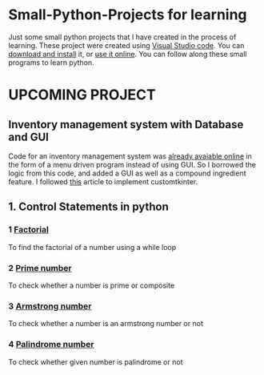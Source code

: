 # Small-Python-Projects for learning
Just some small python projects that I have created in the process of learning.
These project were created using [Visual Studio code](https://code.visualstudio.com/). You can [download and install](https://code.visualstudio.com/download) it, or [use it online](https://vscode.dev/).
You can follow along these small programs to learn python.

# UPCOMING PROJECT
## Inventory management system with Database and GUI
Code for an inventory management system was [already avaiable online](https://www.sourcecodester.com/python/16703/stock-inventory-system-python-free-source-code.html) in the form of a menu driven program instead of using GUI. So I borrowed the logic from this code, and added a GUI as well as a compound ingredient feature.
I followed [this](https://medium.com/@fareedkhandev/modern-gui-using-tkinter-12da0b983e22) article to implement customtkinter.

## 1. Control Statements in python
### 1 [Factorial](https://github.com/leahtara/Small-Python-Projects/blob/main/1.1.py)
To find the factorial of a number using a while loop
### 2 [Prime number](https://github.com/leahtara/Small-Python-Projects/blob/main/1.2.py)
To check whether a number is prime or composite
### 3 [Armstrong number](https://github.com/leahtara/Small-Python-Projects/blob/main/1.3.py)
To check whether a number is an armstrong number or not
### 4 [Palindrome number](https://github.com/leahtara/Small-Python-Projects/blob/main/1.4.py)
To check whether given number is palindrome or not

